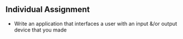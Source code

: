 ## Individual Assignment

- Write an application that interfaces a user with an input &/or output device that you made

